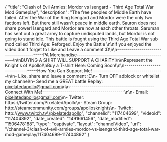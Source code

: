 {
    "title": "Clash of Evil Armies: Mordor vs Isengard - Third Age Total War Mod Gameplay",
    "description": "The free peoples of Middle Earth have failed.  After the War of the Ring Isengard and Mordor were the only two factions left.  But there still wasn't peace in middle earth.  Sauron does not share power!  Isengard and Mordor are now at each other throats. Saruman has sent out a great army to capture undisputed lands, but Mordor is not going to stand idle.  This battle is fought using the Third Age Total War sub mod called Third Age: Reforged.  Enjoy the Battle \n\nIf you enjoyed the video don't forget to Like and Leave a comment :D\n\n-----------------------------------------PA Merchandise----------------------------------------------\n\nBUYING A SHIRT WILL SUPPORT A CHARITY!\n\nRepresent the Knight's of Apollo!\nBuy a T-shirt Here: Coming Soon!\n\n----------------------------------How You Can Support Me! -----------------------------------\n\n- Like, share and leave a comment :D\n- Turn OFF adblock or whitelist my channel\n- Send me a GREAT battle Replay: pixelatedapollo@gmail.com\n\n------------------------------------------Connect With Me!-----------------------------------------\n\n- Email: pixelatedapollo@gmail.com\n- Twitter: https:\/\/twitter.com\/PixelatedApollo\n- Steam Group:  http:\/\/steamcommunity.com\/groups\/apollosknights\n- Twitch: http:\/\/www.twitch.tv\/pixelatedapollo",
    "channelid": "117404699",
    "videoid": "117404892",
    "date_created": "1491661456",
    "date_modified": "1506478188",
    "type": "captivate",
    "layout": "channelVideo",
    "url": "\/channel-3\/clash-of-evil-armies-mordor-vs-isengard-third-age-total-war-mod-gameplay\/117404699-117404892"
}